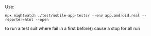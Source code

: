 Use: 
```
npx nightwatch ./test/mobile-app-tests/ --env app.android.real --reporter=html --open
```
to run a test suit where fail in a first before() cause a stop for all run

